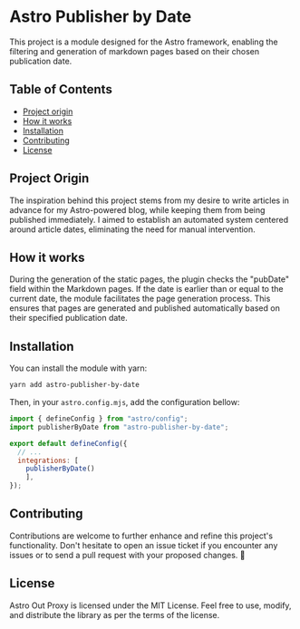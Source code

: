 # Astro Publisher by Date

This project is a module designed for the Astro framework, enabling the filtering and generation of markdown pages based on their chosen publication date.

## Table of Contents
- [Project origin](#project-origin)
- [How it works](#how-it-works)
- [Installation](#installation)
- [Contributing](#contributing)
- [License](#license)

## Project Origin

The inspiration behind this project stems from my desire to write articles in advance for my Astro-powered blog, while keeping them from being published immediately. I aimed to establish an automated system centered around article dates, eliminating the need for manual intervention.

## How it works

During the generation of the static pages, the plugin checks the "pubDate" field within the Markdown pages. If the date is earlier than or equal to the current date, the module facilitates the page generation process. This ensures that pages are generated and published automatically based on their specified publication date.

## Installation

You can install the module with yarn:

```bash
yarn add astro-publisher-by-date
```

Then, in your `astro.config.mjs`, add the configuration bellow:

```js
import { defineConfig } from "astro/config";
import publisherByDate from "astro-publisher-by-date";

export default defineConfig({
  // ...
  integrations: [
    publisherByDate()
    ],
});

```

## Contributing

Contributions are welcome to further enhance and refine this project's functionality. Don't hesitate to open an issue ticket if you encounter any issues or to send a pull request with your proposed changes. 🫶

## License

Astro Out Proxy is licensed under the MIT License. Feel free to use, modify, and distribute the library as per the terms of the license.